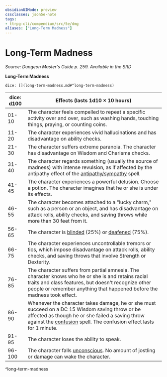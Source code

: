 ```yaml
---
obsidianUIMode: preview
cssclasses: json5e-note
tags:
- ttrpg-cli/compendium/src/5e/dmg
aliases: ["Long-Term Madness"]
---
```

# Long-Term Madness
*Source: Dungeon Master's Guide p. 259. Available in the <span title='Systems Reference Document (5.1)'>SRD</span>* 

**Long-Term Madness**

`dice: [](long-term-madness.md#^long-term-madness)`

| dice: d100 | Effects (lasts 1d10 × 10 hours) |
|------------|---------------------------------|
| 01-10 | The character feels compelled to repeat a specific activity over and over, such as washing hands, touching things, praying, or counting coins. |
| 11-20 | The character experiences vivid hallucinations and has disadvantage on ability checks. |
| 21-30 | The character suffers extreme paranoia. The character has disadvantage on Wisdom and Charisma checks. |
| 31-40 | The character regards something (usually the source of madness) with intense revulsion, as if affected by the antipathy effect of the [antipathy/sympathy](Misc%20Files/CLI/compendium/spells/antipathy-sympathy-xphb.md) spell. |
| 41-45 | The character experiences a powerful delusion. Choose a potion. The character imagines that he or she is under its effects. |
| 46-55 | The character becomes attached to a "lucky charm," such as a person or an object, and has disadvantage on attack rolls, ability checks, and saving throws while more than 30 feet from it. |
| 56-65 | The character is [blinded](Misc%20Files/CLI/rules/conditions.md#Blinded) (25%) or [deafened](Misc%20Files/CLI/rules/conditions.md#Deafened) (75%). |
| 66-75 | The character experiences uncontrollable tremors or tics, which impose disadvantage on attack rolls, ability checks, and saving throws that involve Strength or Dexterity. |
| 76-85 | The character suffers from partial amnesia. The character knows who he or she is and retains racial traits and class features, but doesn't recognize other people or remember anything that happened before the madness took effect. |
| 86-90 | Whenever the character takes damage, he or she must succeed on a DC 15 Wisdom saving throw or be affected as though he or she failed a saving throw against the [confusion](Misc%20Files/CLI/compendium/spells/confusion-xphb.md) spell. The confusion effect lasts for 1 minute. |
| 91-95 | The character loses the ability to speak. |
| 96-100 | The character falls [unconscious](Misc%20Files/CLI/rules/conditions.md#Unconscious). No amount of jostling or damage can wake the character. |
^long-term-madness
